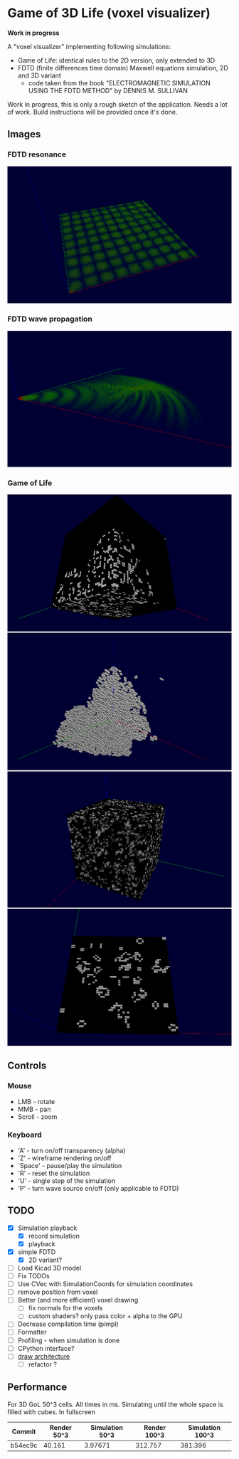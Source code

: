 # Game of 3D Life (voxel visualizer)

**Work in progress**

A "voxel visualizer" implementing following simulations:

* Game of Life: identical rules to the 2D version, only extended to 3D
* FDTD (finite differences time domain) Maxwell equations simulation, 2D and 3D variant
    * code taken from the book "ELECTROMAGNETIC SIMULATION USING THE FDTD METHOD" by DENNIS M. SULLIVAN

Work in progress, this is only a rough sketch of the application. Needs a lot of work. Build instructions will be provided once it's done.

## Images

### FDTD resonance

![FDTD resonance](docs/img/fdtd_1.png)

### FDTD wave propagation

![FDTD wave propagation](docs/img/fdtd_2.png)

### Game of Life

![Game of life](docs/img/gol3d_1.png)
![Game of life](docs/img/gol3d_2.png)
![Game of life](docs/img/gol3d_3.png)
![Game of life](docs/img/gol2d_1.png)

## Controls

### Mouse

* LMB - rotate
* MMB - pan
* Scroll - zoom

### Keyboard

* 'A' - turn on/off transparency (alpha)
* 'Z' - wireframe rendering on/off
* 'Space' - pause/play the simulation
* 'R' - reset the simulation
* 'U' - single step of the simulation
* 'P' - turn wave source on/off (only applicable to FDTD)

## TODO

- [x] Simulation playback
    - [x] record simulation
    - [x] playback
- [x] simple FDTD
    - [x] 2D variant?
- [ ] Load Kicad 3D model
- [ ] Fix TODOs
- [ ] Use CVec with SimulationCoords for simulation coordinates
- [ ] remove position from voxel
- [ ] Better (and more efficient) voxel drawing
    - [ ] fix normals for the voxels
    - [ ] custom shaders? only pass color + alpha to the GPU
- [ ] Decrease compilation time (pimpl)
- [ ] Formatter
- [ ] Profiling - when simulation is done
- [ ] CPython interface?
- [ ] [draw architecture](https://plantuml.com/component-diagram)
    - [ ] refactor ?

## Performance

For 3D GoL 50^3 cells. All times in ms. Simulating until the whole space is filled with cubes. In fullscreen

| Commit  | Render 50^3 | Simulation 50^3 | Render 100^3 | Simulation 100^3 |
| ---     | ---         | ---             | ---          | ---              |
| b54ec9c | 40.161      | 3.97671         | 312.757      | 381.396          | 
